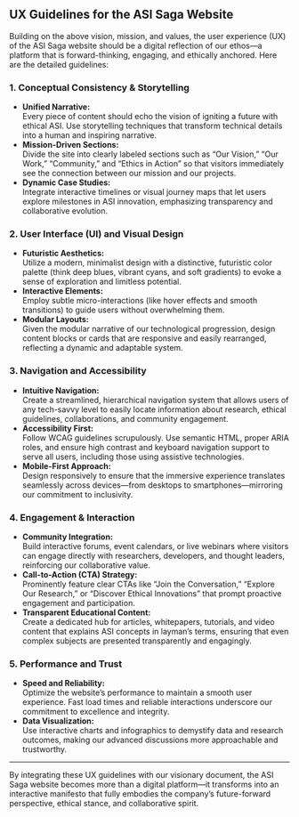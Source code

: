 ## UX Guidelines for the ASI Saga Website

Building on the above vision, mission, and values, the user experience (UX) of the ASI Saga website should be a digital reflection of our ethos—a platform that is forward-thinking, engaging, and ethically anchored. Here are the detailed guidelines:

### **1. Conceptual Consistency & Storytelling**  
- **Unified Narrative:**  
  Every piece of content should echo the vision of igniting a future with ethical ASI. Use storytelling techniques that transform technical details into a human and inspiring narrative.  
- **Mission-Driven Sections:**  
  Divide the site into clearly labeled sections such as “Our Vision,” “Our Work,” “Community,” and “Ethics in Action” so that visitors immediately see the connection between our mission and our projects.  
- **Dynamic Case Studies:**  
  Integrate interactive timelines or visual journey maps that let users explore milestones in ASI innovation, emphasizing transparency and collaborative evolution.

### **2. User Interface (UI) and Visual Design**  
- **Futuristic Aesthetics:**  
  Utilize a modern, minimalist design with a distinctive, futuristic color palette (think deep blues, vibrant cyans, and soft gradients) to evoke a sense of exploration and limitless potential.  
- **Interactive Elements:**  
  Employ subtle micro-interactions (like hover effects and smooth transitions) to guide users without overwhelming them.  
- **Modular Layouts:**  
  Given the modular narrative of our technological progression, design content blocks or cards that are responsive and easily rearranged, reflecting a dynamic and adaptable system.

### **3. Navigation and Accessibility**  
- **Intuitive Navigation:**  
  Create a streamlined, hierarchical navigation system that allows users of any tech-savvy level to easily locate information about research, ethical guidelines, collaborations, and community engagement.  
- **Accessibility First:**  
  Follow WCAG guidelines scrupulously. Use semantic HTML, proper ARIA roles, and ensure high contrast and keyboard navigation support to serve all users, including those using assistive technologies.
- **Mobile-First Approach:**  
  Design responsively to ensure that the immersive experience translates seamlessly across devices—from desktops to smartphones—mirroring our commitment to inclusivity.

### **4. Engagement & Interaction**  
- **Community Integration:**  
  Build interactive forums, event calendars, or live webinars where visitors can engage directly with researchers, developers, and thought leaders, reinforcing our collaborative value.  
- **Call-to-Action (CTA) Strategy:**  
  Prominently feature clear CTAs like “Join the Conversation,” “Explore Our Research,” or “Discover Ethical Innovations” that prompt proactive engagement and participation.
- **Transparent Educational Content:**  
  Create a dedicated hub for articles, whitepapers, tutorials, and video content that explains ASI concepts in layman’s terms, ensuring that even complex subjects are presented transparently and engagingly.

### **5. Performance and Trust**  
- **Speed and Reliability:**  
  Optimize the website’s performance to maintain a smooth user experience. Fast load times and reliable interactions underscore our commitment to excellence and integrity.
- **Data Visualization:**  
  Use interactive charts and infographics to demystify data and research outcomes, making our advanced discussions more approachable and trustworthy.

---

By integrating these UX guidelines with our visionary document, the ASI Saga website becomes more than a digital platform—it transforms into an interactive manifesto that fully embodies the company’s future-forward perspective, ethical stance, and collaborative spirit.